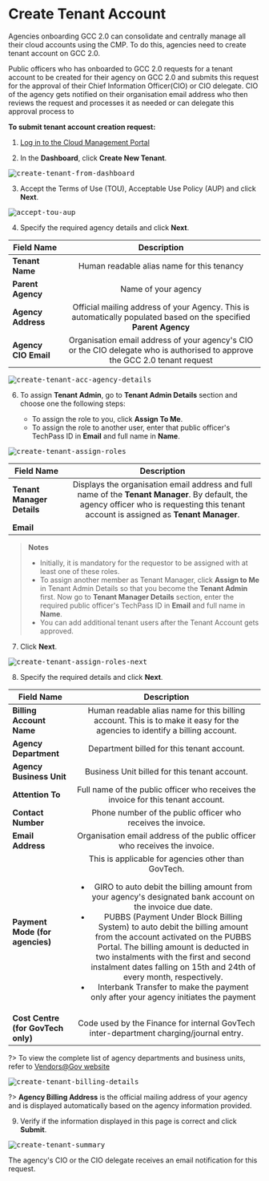 # Create Tenant Account

Agencies onboarding GCC 2.0 can consolidate and centrally manage all their cloud accounts using the CMP. To do this, agencies need to create tenant account on GCC 2.0.

Public officers who has onboarded to GCC 2.0 requests for a tenant account to be created for their agency on GCC 2.0 and submits this request for the approval of their Chief Information Officer(CIO) or CIO delegate. CIO of the agency gets notified on their organisation email address who then reviews the request and processes it as needed or can delegate this approval process to

**To submit tenant account creation request:**

1. [Log in to the Cloud Management Portal](log-in-to-cmp)

2. In the **Dashboard**, click **Create New Tenant**.

<kbd>![create-tenant-from-dashboard](images/create-tenant-from-dashboard.png)</kbd>

3. Accept the Terms of Use (TOU), Acceptable Use Policy (AUP) and click **Next**.

<kbd>![accept-tou-aup](images/accept-tou-aup.png)</kbd>

4. Specify the required agency details and click **Next**.

| Field Name  | Description |
| ------------- |:-------------:|
| **Tenant Name**      | Human readable alias name for this tenancy     |
| **Parent Agency**     | Name of your agency     |
| **Agency Address** | Official mailing address of your Agency. This is automatically populated based on the specified **Parent Agency** |
| **Agency CIO Email**      | Organisation email address of your agency's CIO or the CIO delegate who is authorised to approve the GCC 2.0 tenant request     |


<kbd>![create-tenant-acc-agency-details](images/create-tenant-acc-agency-details.png)</kbd>

6. To assign **Tenant Admin**, go to **Tenant Admin Details** section and choose one the following steps:

      - To assign the role to you, click **Assign To Me**.
      - To assign the role to another user, enter that public officer's TechPass ID in **Email** and full name in **Name**.

<kbd>![create-tenant-assign-roles](images/create-tenant-assign-roles.png)</kbd>

| Field Name  | Description |
| ------------- |:-------------:|
| **Tenant Manager Details** | Displays the organisation email address and full name of the **Tenant Manager**. By default, the agency officer who is requesting this tenant account is assigned as **Tenant Manager**. |
|   **Email** |   

> **Notes**
>- Initially, it is mandatory for the requestor to be assigned with at least one of these roles.
>- To assign another member as Tenant Manager, click **Assign to Me** in Tenant Admin Details so that you become the **Tenant Admin** first. Now go to **Tenant Manager Details** section, enter the required public officer's TechPass ID in **Email** and full name in **Name**.
>- You can add additional tenant users after the Tenant Account gets approved.

7. Click **Next**.

<kbd>![create-tenant-assign-roles-next](images/create-tenant-assign-roles-next.png)</kbd>

8. Specify the required details and click **Next**.

| Field Name  | Description |
| ------------- |:-------------:|
| **Billing Account Name**      | Human readable alias name for this billing account. This is to make it easy for the agencies to identify a billing account.    |
| **Agency Department** | Department billed for this tenant account. |
| **Agency Business Unit** | Business Unit billed for this tenant account.|
| **Attention To** | Full name of the public officer who receives the invoice for this tenant account. |
| **Contact Number** | Phone number of the public officer who receives the invoice. |
| **Email Address** | Organisation email address of the public officer who receives the invoice. |
| **Payment Mode (for agencies)** | This is applicable for agencies other than GovTech.<br><ul><li>GIRO to auto debit the billing amount from your agency's designated bank account on the invoice due date.</li><li>PUBBS (Payment Under Block Billing System) to auto debit the billing amount from the account activated on the PUBBS Portal. The billing amount is deducted in two instalments with the first and second instalment dates falling on 15th and 24th of every month, respectively.</li><li>Interbank Transfer to make the payment only after your agency initiates the payment</li> |
| **Cost Centre (for GovTech only)** | Code used by the Finance for internal GovTech inter-department charging/journal entry. |


?> To view the complete list of agency departments and business units, refer to [Vendors@Gov website](https://www.vendors.gov.sg/UsefulReferences/MinStatuaryBoards.aspx)

<kbd>![create-tenant-billing-details](images/create-tenant-billing-details.png)</kbd>

?> **Agency Billing Address** is the official mailing address of your agency and is displayed automatically based on the agency information provided.

9. Verify if the information displayed in this page is correct and click **Submit**.

<kbd>![create-tenant-summary](images/create-tenant-summary.png)</kbd>

The agency's CIO or the CIO delegate receives an email notification for this request.
